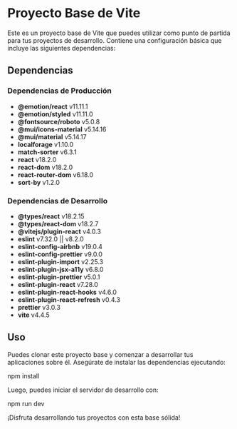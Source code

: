 # Proyecto Base de Vite

Este es un proyecto base de Vite que puedes utilizar como punto de partida para tus proyectos de desarrollo. Contiene una configuración básica que incluye las siguientes dependencias:

## Dependencias

### Dependencias de Producción

- **@emotion/react** v11.11.1
- **@emotion/styled** v11.11.0
- **@fontsource/roboto** v5.0.8
- **@mui/icons-material** v5.14.16
- **@mui/material** v5.14.17
- **localforage** v1.10.0
- **match-sorter** v6.3.1
- **react** v18.2.0
- **react-dom** v18.2.0
- **react-router-dom** v6.18.0
- **sort-by** v1.2.0

### Dependencias de Desarrollo

- **@types/react** v18.2.15
- **@types/react-dom** v18.2.7
- **@vitejs/plugin-react** v4.0.3
- **eslint** v7.32.0 || v8.2.0
- **eslint-config-airbnb** v19.0.4
- **eslint-config-prettier** v9.0.0
- **eslint-plugin-import** v2.25.3
- **eslint-plugin-jsx-a11y** v6.8.0
- **eslint-plugin-prettier** v5.0.1
- **eslint-plugin-react** v7.28.0
- **eslint-plugin-react-hooks** v4.6.0
- **eslint-plugin-react-refresh** v0.4.3
- **prettier** v3.0.3
- **vite** v4.4.5

## Uso

Puedes clonar este proyecto base y comenzar a desarrollar tus aplicaciones sobre él. Asegúrate de instalar las dependencias ejecutando:

npm install

Luego, puedes iniciar el servidor de desarrollo con:

npm run dev

¡Disfruta desarrollando tus proyectos con esta base sólida!



